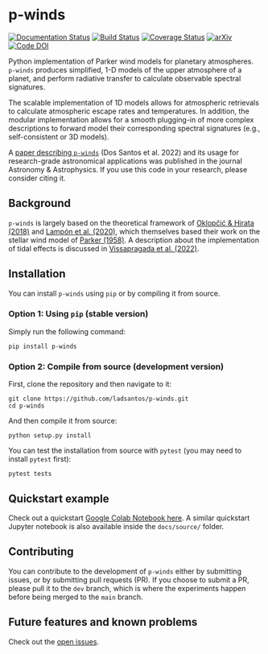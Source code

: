 # p-winds

[![Documentation Status](https://readthedocs.org/projects/p-winds/badge/?version=latest)](https://p-winds.readthedocs.io/en/latest/?badge=latest) [![Build Status](https://travis-ci.com/ladsantos/p-winds.svg?branch=main)](https://travis-ci.com/ladsantos/p-winds) [![Coverage Status](https://coveralls.io/repos/github/ladsantos/p-winds/badge.svg?branch=main)](https://coveralls.io/github/ladsantos/p-winds?branch=main) [![arXiv](https://img.shields.io/badge/arXiv-2111.11370-b31b1b.svg)](https://arxiv.org/abs/2111.11370)
 [![Code DOI](https://zenodo.org/badge/DOI/10.5281/zenodo.4551621.svg)](https://doi.org/10.5281/zenodo.4551621)

Python implementation of Parker wind models for planetary atmospheres. `p-winds` produces simplified, 1-D models of the upper atmosphere of a planet, and perform radiative transfer to calculate observable spectral signatures. 

The scalable implementation of 1D models allows for atmospheric retrievals to calculate atmospheric escape rates and temperatures. In addition, the modular implementation allows for a smooth plugging-in of more complex descriptions to forward model their corresponding spectral signatures (e.g., self-consistent or 3D models).

A [paper describing `p-winds`](https://ui.adsabs.harvard.edu/abs/2022A%26A...659A..62D/abstract) (Dos Santos et al. 2022) and its usage for research-grade astronomical applications was published in the journal Astronomy & Astrophysics. If you use this code in your research, please consider citing it.

Background
----------
`p-winds` is largely based on the theoretical framework of [Oklopčić & Hirata (2018)](https://ui.adsabs.harvard.edu/abs/2018ApJ...855L..11O/abstract) and [Lampón et al. (2020)](https://ui.adsabs.harvard.edu/abs/2020A%26A...636A..13L/abstract), which themselves based their work on the stellar wind model of [Parker (1958)](https://ui.adsabs.harvard.edu/abs/1958ApJ...128..664P/abstract). A description about the implementation of tidal effects is discussed in [Vissapragada et al. (2022)](https://ui.adsabs.harvard.edu/abs/2022AJ....164..234V/abstract).

Installation
------------

You can install `p-winds` using `pip` or by compiling it from source.

### Option 1: Using `pip` (stable version)

Simply run the following command:
```angular2html
pip install p-winds
```

### Option 2: Compile from source (development version)

First, clone the repository and then navigate to it:
```angular2html
git clone https://github.com/ladsantos/p-winds.git
cd p-winds
```

And then compile it from source:
```angular2html
python setup.py install
```

You can test the installation from source with ``pytest`` (you may need to
install ``pytest`` first):
```angular2html
pytest tests
```

Quickstart example
------------------
Check out a quickstart [Google Colab Notebook here](https://colab.research.google.com/drive/1mTh6_YEgCRl6DAKqnmRp2XMOW8CTCvm7?usp=sharing). A similar quickstart Jupyter notebook is also available inside the `docs/source/` folder.

Contributing
------------
You can contribute to the development of ``p-winds`` either by submitting issues, or by submitting pull requests (PR). If you choose to submit a PR, please pull it to the ``dev`` branch, which is where the experiments happen before being merged to the ``main`` branch.

Future features and known problems
--------
Check out the [open issues](https://github.com/ladsantos/p-winds/issues).